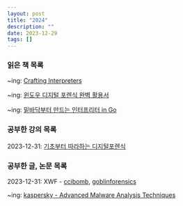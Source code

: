 ```yaml
---
layout: post
title: "2024"
description: ""
date: 2023-12-29
tags: []
---
```


### 읽은 책 목록

~ing: <a href="https://www.yes24.com/Product/Goods/114856263">Crafting Interpreters</a>

~ing: <a href="https://www.yes24.com/Product/Goods/114856263">윈도우 디지털 포렌식 완벽 활용서</a>

~ing: <a href="https://www.yes24.com/Product/Goods/103157156">밑바닥부터 만드는 인터프리터 in Go</a>

### 공부한 강의 목록

2023-12-31: <a href="https://www.inflearn.com/course/%EA%B8%B0%EC%B4%88-%EB%94%94%EC%A7%80%ED%84%B8-%ED%8F%AC%EB%A0%8C%EC%8B%9D">기초부터 따라하는 디지털포렌식</a>

### 공부한 글, 논문 목록

2023-12-31: XWF - <a href="https://ccibomb.tistory.com/category/Digital%20Forensics/X-Ways">ccibomb</a>, <a href="https://goblinforensics.tistory.com/category/XWF">goblinforensics</a>

~ing: <a href="https://kaspersky-xtraining.com/course/advanced-malware-analysis-techniques">kaspersky - Advanced Malware Analysis Techniques</a>
